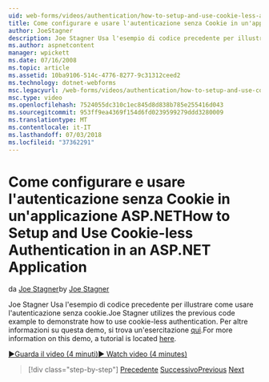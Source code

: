```yaml
---
uid: web-forms/videos/authentication/how-to-setup-and-use-cookie-less-authentication-in-an-aspnet-application
title: Come configurare e usare l'autenticazione senza Cookie in un'applicazione ASP.NET | Microsoft Docs
author: JoeStagner
description: Joe Stagner Usa l'esempio di codice precedente per illustrare come usare l'autenticazione senza cookie. Per altre informazioni su questa demo, un'esercitazione si trova...
ms.author: aspnetcontent
manager: wpickett
ms.date: 07/16/2008
ms.topic: article
ms.assetid: 10ba9106-514c-4776-8277-9c31312ceed2
ms.technology: dotnet-webforms
msc.legacyurl: /web-forms/videos/authentication/how-to-setup-and-use-cookie-less-authentication-in-an-aspnet-application
msc.type: video
ms.openlocfilehash: 7524055dc310c1ec845d8d838b785e255416d043
ms.sourcegitcommit: 953ff9ea4369f154d6fd0239599279ddd3280009
ms.translationtype: MT
ms.contentlocale: it-IT
ms.lasthandoff: 07/03/2018
ms.locfileid: "37362291"
---
```

<a name="how-to-setup-and-use-cookie-less-authentication-in-an-aspnet-application"></a><span data-ttu-id="a2af3-104">Come configurare e usare l'autenticazione senza Cookie in un'applicazione ASP.NET</span><span class="sxs-lookup"><span data-stu-id="a2af3-104">How to Setup and Use Cookie-less Authentication in an ASP.NET Application</span></span>
====================
<span data-ttu-id="a2af3-105">da [Joe Stagner](https://github.com/JoeStagner)</span><span class="sxs-lookup"><span data-stu-id="a2af3-105">by [Joe Stagner](https://github.com/JoeStagner)</span></span>

<span data-ttu-id="a2af3-106">Joe Stagner Usa l'esempio di codice precedente per illustrare come usare l'autenticazione senza cookie.</span><span class="sxs-lookup"><span data-stu-id="a2af3-106">Joe Stagner utilizes the previous code example to demonstrate how to use cookie-less authentication.</span></span> <span data-ttu-id="a2af3-107">Per altre informazioni su questa demo, si trova un'esercitazione [qui](../../overview/older-versions-security/introduction/forms-authentication-configuration-and-advanced-topics-vb.md).</span><span class="sxs-lookup"><span data-stu-id="a2af3-107">For more information on this demo, a tutorial is located [here](../../overview/older-versions-security/introduction/forms-authentication-configuration-and-advanced-topics-vb.md).</span></span>

[<span data-ttu-id="a2af3-108">&#9654;Guarda il video (4 minuti)</span><span class="sxs-lookup"><span data-stu-id="a2af3-108">&#9654; Watch video (4 minutes)</span></span>](https://channel9.msdn.com/Blogs/ASP-NET-Site-Videos/how-to-setup-and-use-cookie-less-authentication-in-an-aspnet-application)

> [!div class="step-by-step"]
> <span data-ttu-id="a2af3-109">[Precedente](how-to-change-the-forms-authentication-properties.md)
> [Successivo](asp-forms-login-relocation.md)</span><span class="sxs-lookup"><span data-stu-id="a2af3-109">[Previous](how-to-change-the-forms-authentication-properties.md)
[Next](asp-forms-login-relocation.md)</span></span>
